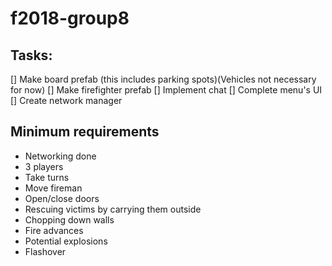# f2018-group8

## Tasks:
[] Make board prefab (this includes parking spots)(Vehicles not necessary for now)
[] Make firefighter prefab
[] Implement chat
[] Complete menu's UI 
[] Create network manager



## Minimum requirements
- Networking done
- 3 players
- Take turns
- Move fireman
- Open/close doors
- Rescuing victims by carrying them outside
- Chopping down walls
- Fire advances
- Potential explosions
- Flashover

